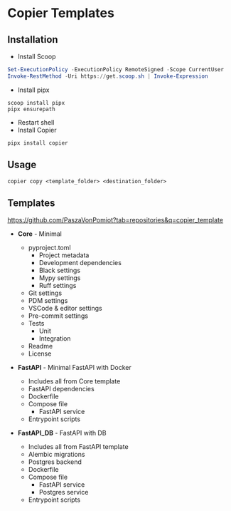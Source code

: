 # Copier Templates
## Installation

- Install Scoop
```powershell
Set-ExecutionPolicy -ExecutionPolicy RemoteSigned -Scope CurrentUser
Invoke-RestMethod -Uri https://get.scoop.sh | Invoke-Expression
```
- Install pipx
```
scoop install pipx
pipx ensurepath
```

- Restart shell
- Install Copier
```
pipx install copier
```

## Usage
```
copier copy <template_folder> <destination_folder>
```


## Templates

https://github.com/PaszaVonPomiot?tab=repositories&q=copier_template

- **Core** - Minimal
    - pyproject.toml
        - Project metadata
        - Development dependencies
        - Black settings
        - Mypy settings
        - Ruff settings
    - Git settings
    - PDM settings
    - VSCode & editor settings
    - Pre-commit settings
    - Tests
        - Unit
        - Integration
    - Readme
    - License

- **FastAPI** - Minimal FastAPI with Docker
    - Includes all from Core template
    - FastAPI dependencies
    - Dockerfile
    - Compose file
        - FastAPI service
    - Entrypoint scripts

- **FastAPI_DB** - FastAPI with DB
    - Includes all from FastAPI template
    - Alembic migrations
    - Postgres backend
    - Dockerfile
    - Compose file
        - FastAPI service
        - Postgres service
    - Entrypoint scripts


